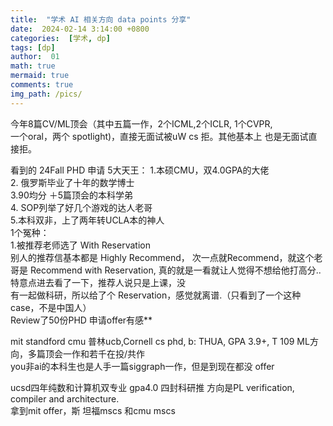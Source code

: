 ```yaml
---
title:  "学术 AI 相关方向 data points 分享"
date:  2024-02-14 3:14:00 +0800
categories:  [学术, dp] 
tags: [dp]     
author:  01                    
math: true
mermaid: true
comments: true
img_path: /pics/
---
```


今年8篇CV/ML顶会（其中五篇一作，2个ICML,2个ICLR, 1个CVPR,<br>
一个oral，两个 spotlight)，直接无面试被uW cs 拒。其他基本上 也是无面试直接拒。<br>

看到的 24Fall PHD 申请
5大天王：
  1.本硕CMU，双4.0GPA的大佬<br>
  2. 俄罗斯毕业了十年的数学博士<br>
  3.90均分 ＋5篇顶会的本科学弟<br>
  4. SOP列举了好几个游戏的达人老哥<br>
  5.本科双非，上了两年转UCLA本的神人<br>
1个冤种：<br>
1.被推荐老师选了 With Reservation<br>
别人的推荐信基本都是 Highly Recommend， 次一点就Recommend，就这个老哥是 Recommend with Reservation, 真的就是一看就让人觉得不想给他打高分..特意点进去看了一下，推荐人说只是上课，没<br>
有一起做科研，所以给了个 Reservation，感觉就离谱.（只看到了一个这种case，不是中国人）<br>
Review了50份PHD 申请offer有感**<br>


mit standford cmu 普林ucb,Cornell cs phd, b: THUA, GPA 3.9+, T 109 ML方向，多篇顶会一作和若千在投/共作<br>
you非ai的本科生也是人手一篇siggraph一作，但是到现在都没 offer 

ucsd四年纯数和计算机双专业 gpa4.0 四封科研推 方向是PL verification, compiler and architecture.<br>
拿到mit offer，斯 坦福mscs 和cmu mscs
